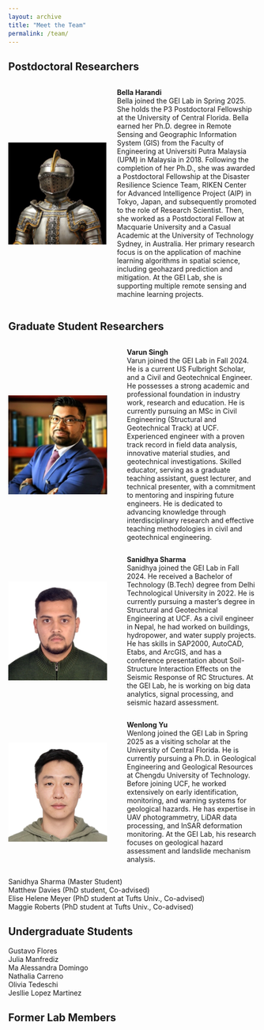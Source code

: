 ```yaml
---
layout: archive
title: "Meet the Team"
permalink: /team/
---
```


<!-- ![Khashayar Heydarpour](/images/team/KH.jpeg) -->
## Postdoctoral Researchers

<div style="display: flex; align-items: center;">
    <img src="/images/team/knight.jpg" alt="People" width="200">
    <p style="margin-left: 20px;"> <strong>Bella Harandi</strong><br> Bella joined the GEI Lab in Spring 2025. She holds the P3 Postdoctoral Fellowship at the University of Central Florida. Bella earned her Ph.D. degree in Remote Sensing and Geographic Information System (GIS) from the Faculty of Engineering at Universiti Putra Malaysia (UPM) in Malaysia in 2018. Following the completion of her Ph.D., she was awarded a Postdoctoral Fellowship at the Disaster Resilience Science Team, RIKEN Center for Advanced Intelligence Project (AIP) in Tokyo, Japan, and subsequently promoted to the role of Research Scientist. Then, she worked as a Postdoctoral Fellow at Macquarie University and a Casual Academic at the University of Technology Sydney, in Australia. Her primary research focus is on the application of machine learning algorithms in spatial science, including geohazard prediction and mitigation. At the GEI Lab, she is supporting multiple remote sensing and machine learning projects.</p>
</div>


## Graduate Student Researchers

<div style="display: flex; align-items: center;">
    <img src="/images/team/varun.jpg" alt="People" width="200">
    <p style="margin-left: 40px;"><strong>Varun Singh</strong><br> 
    Varun joined the GEI Lab in Fall 2024. He is a current US Fulbright Scholar, and a Civil and Geotechnical Engineer. He possesses a strong academic and professional foundation in industry work, research and education. He is currently pursuing an MSc in Civil Engineering (Structural and Geotechnical Track) at UCF. Experienced engineer with a proven track record in field data analysis, innovative material studies, and geotechnical investigations. Skilled educator, serving as a graduate teaching assistant, guest lecturer, and technical presenter, with a commitment to mentoring and inspiring future engineers. He is dedicated to advancing knowledge through interdisciplinary research and effective teaching methodologies in civil and geotechnical engineering.
    </p>
</div>

<div style="display: flex; align-items: center;">
    <img src="/images/team/sanidhya.jpg" alt="People" width="200">
    <p style="margin-left: 40px;"><strong>Sanidhya Sharma</strong><br> 
    Sanidhya joined the GEI Lab in Fall 2024. He received a Bachelor of Technology (B.Tech) degree from Delhi Technological University in 2022. He is currently pursuing a master’s degree in Structural and Geotechnical Engineering at UCF. As a civil engineer in Nepal, he had worked on buildings, hydropower, and water supply projects. He has skills in SAP2000, AutoCAD, Etabs, and ArcGIS, and has a conference presentation about Soil-Structure Interaction Effects on the Seismic Response of RC Structures. At the GEI Lab, he is working on big data analytics, signal processing, and seismic hazard assessment.
    </p>
</div>

<div style="display: flex; align-items: center;">
    <img src="/images/team/wenlong.jpg" alt="People" width="200">
    <p style="margin-left: 40px;"><strong>Wenlong Yu</strong><br> 
    Wenlong joined the GEI Lab in Spring 2025 as a visiting scholar at the University of Central Florida. He is currently pursuing a Ph.D. in Geological Engineering and Geological Resources at Chengdu University of Technology. Before joining UCF, he worked extensively on early identification, monitoring, and warning systems for geological hazards. He has expertise in UAV photogrammetry, LiDAR data processing, and InSAR deformation monitoring. At the GEI Lab, his research focuses on geological hazard assessment and landslide mechanism analysis.
    </p>
</div>

Sanidhya Sharma (Master Student) <br />
Matthew Davies (PhD student, Co-advised) <br />
Elise Helene Meyer (PhD student at Tufts Univ., Co-advised) <br />
Maggie Roberts (PhD student at Tufts Univ., Co-advised) <br />

## Undergraduate Students
Gustavo Flores <br />
Julia Manfrediz <br />
Ma Alessandra Domingo <br />
Nathalia Carreno <br />
Olivia Tedeschi <br />
Jesllie Lopez Martinez <br />





## Former Lab Members

<!-- ![Jesllie Lopez Martinez](/images/team/JLM.jpg)
Jesllie Lopez Martinez 
(URA, 2023-2024)

<div style="display: flex; align-items: center;">
    <img src="/images/team/JLM.jpg" alt="Peple" width="200">
    <p style="margin-left: 20px;">Bella joined the GEI Lab in Spring 2025. She holds the P3 Postdoctoral Fellowship at University of Central Florida.  Bella earned her Ph.D. degree in Remote Sensing and Geographic Information System (GIS) from the Faculty of Engineering at Universiti Putra Malaysia (UPM) in Malaysia in 2018. Following the completion of her Ph.D., she was awarded a Postdoctoral Fellowship at the Disaster Resilience Science Team, RIKEN Center for Advanced Intelligence Project (AIP) in Tokyo, Japan, and subsequently promoted to the role of Research Scientist. Then, she worked as a Postdoctoral Fellow at Macquarie University and a Casual Academic at the University of Technology Sydney, in Australia. Her primary research focus is on the application of machine learning algorithms in spatial science including geohazard prediction and mitigation. At the GEI Lab, she is supporting multiple remote sensing and machine learning projects.</p>
</div> -->
